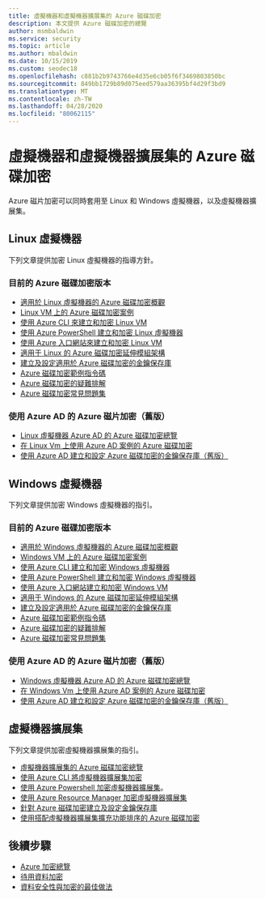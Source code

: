 ```yaml
---
title: 虛擬機器和虛擬機器擴展集的 Azure 磁碟加密
description: 本文提供 Azure 磁碟加密的總覽
author: msmbaldwin
ms.service: security
ms.topic: article
ms.author: mbaldwin
ms.date: 10/15/2019
ms.custom: seodec18
ms.openlocfilehash: c881b2b9743766e4d35e6cb05f6f3469803850bc
ms.sourcegitcommit: 849bb1729b89d075eed579aa36395bf4d29f3bd9
ms.translationtype: MT
ms.contentlocale: zh-TW
ms.lasthandoff: 04/28/2020
ms.locfileid: "80062115"
---
```

# <a name="azure-disk-encryption-for-virtual-machines-and-virtual-machine-scale-sets"></a>虛擬機器和虛擬機器擴展集的 Azure 磁碟加密

Azure 磁片加密可以同時套用至 Linux 和 Windows 虛擬機器，以及虛擬機器擴展集。 

## <a name="linux-virtual-machines"></a>Linux 虛擬機器

下列文章提供加密 Linux 虛擬機器的指導方針。

### <a name="current-version-of-azure-disk-encryption"></a>目前的 Azure 磁碟加密版本

- [適用於 Linux 虛擬機器的 Azure 磁碟加密概觀](../../virtual-machines/linux/disk-encryption-overview.md)
- [Linux VM 上的 Azure 磁碟加密案例](../../virtual-machines/linux/disk-encryption-linux.md)
- [使用 Azure CLI 來建立和加密 Linux VM](../../virtual-machines/linux/disk-encryption-cli-quickstart.md)
- [使用 Azure PowerShell 建立和加密 Linux 虛擬機器](../../virtual-machines/linux/disk-encryption-powershell-quickstart.md)
- [使用 Azure 入口網站來建立和加密 Linux VM](../../virtual-machines/linux/disk-encryption-portal-quickstart.md)
- [適用于 Linux 的 Azure 磁碟加密延伸模組架構](../../virtual-machines/extensions/azure-disk-enc-linux.md)
- [建立及設定適用於 Azure 磁碟加密的金鑰保存庫](../../virtual-machines/linux/disk-encryption-key-vault.md)
- [Azure 磁碟加密範例指令碼](../../virtual-machines/linux/disk-encryption-sample-scripts.md)
- [Azure 磁碟加密的疑難排解](../../virtual-machines/linux/disk-encryption-troubleshooting.md)
- [Azure 磁碟加密常見問題集](../../virtual-machines/linux/disk-encryption-faq.md)

### <a name="azure-disk-encryption-with-azure-ad-previous-version"></a>使用 Azure AD 的 Azure 磁片加密（舊版）

- [Linux 虛擬機器 Azure AD 的 Azure 磁碟加密總覽](../../virtual-machines/linux/disk-encryption-overview-aad.md)
- [在 Linux Vm 上使用 Azure AD 案例的 Azure 磁碟加密](../../virtual-machines/linux/disk-encryption-linux.md)
- [使用 Azure AD 建立和設定 Azure 磁碟加密的金鑰保存庫（舊版）](../../virtual-machines/linux/disk-encryption-key-vault-aad.md)

## <a name="windows-virtual-machines"></a>Windows 虛擬機器

下列文章提供加密 Windows 虛擬機器的指引。

### <a name="current-version-of-azure-disk-encryption"></a>目前的 Azure 磁碟加密版本

- [適用於 Windows 虛擬機器的 Azure 磁碟加密概觀](../../virtual-machines/windows/disk-encryption-overview.md)
- [Windows VM 上的 Azure 磁碟加密案例](../../virtual-machines/windows/disk-encryption-windows.md)
- [使用 Azure CLI 建立和加密 Windows 虛擬機器](../../virtual-machines/windows/disk-encryption-cli-quickstart.md)
- [使用 Azure PowerShell 建立和加密 Windows 虛擬機器](../../virtual-machines/windows/disk-encryption-powershell-quickstart.md)
- [使用 Azure 入口網站建立和加密 Windows VM](../../virtual-machines/windows/disk-encryption-portal-quickstart.md)
- [適用于 Windows 的 Azure 磁碟加密延伸模組架構](../../virtual-machines/extensions/azure-disk-enc-windows.md)
- [建立及設定適用於 Azure 磁碟加密的金鑰保存庫](../../virtual-machines/windows/disk-encryption-key-vault.md)
- [Azure 磁碟加密範例指令碼](../../virtual-machines/windows/disk-encryption-sample-scripts.md)
- [Azure 磁碟加密的疑難排解](../../virtual-machines/windows/disk-encryption-troubleshooting.md)
- [Azure 磁碟加密常見問題集](../../virtual-machines/windows/disk-encryption-faq.md)

### <a name="azure-disk-encryption-with-azure-ad-previous-version"></a>使用 Azure AD 的 Azure 磁片加密（舊版）

- [Windows 虛擬機器 Azure AD 的 Azure 磁碟加密總覽](../../virtual-machines/windows/disk-encryption-overview-aad.md)
- [在 Windows Vm 上使用 Azure AD 案例的 Azure 磁碟加密](../../virtual-machines/windows/disk-encryption-windows.md)
- [使用 Azure AD 建立和設定 Azure 磁碟加密的金鑰保存庫（舊版）](../../virtual-machines/windows/disk-encryption-key-vault-aad.md)

## <a name="virtual-machine-scale-sets"></a>虛擬機器擴展集

下列文章提供加密虛擬機器擴展集的指引。

- [虛擬機器擴展集的 Azure 磁碟加密總覽](../../virtual-machine-scale-sets/disk-encryption-overview.md) 
- [使用 Azure CLI 將虛擬機器擴展集加密](../../virtual-machine-scale-sets/disk-encryption-cli.md) 
- [使用 Azure Powershell 加密虛擬機器擴展集](../../virtual-machine-scale-sets/disk-encryption-powershell.md)。
- [使用 Azure Resource Manager 加密虛擬機器擴展集](../../virtual-machine-scale-sets/disk-encryption-azure-resource-manager.md)
- [針對 Azure 磁碟加密建立及設定金鑰保存庫](../../virtual-machine-scale-sets/disk-encryption-key-vault.md)
- [使用搭配虛擬機器擴展集擴充功能排序的 Azure 磁碟加密](../../virtual-machine-scale-sets/disk-encryption-extension-sequencing.md)

## <a name="next-steps"></a>後續步驟

- [Azure 加密總覽](encryption-overview.md)
- [待用資料加密](encryption-atrest.md)
- [資料安全性與加密的最佳做法](data-encryption-best-practices.md)
